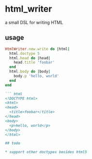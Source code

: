 # html_writer

a small DSL for writing HTML

## usage

``` ruby
HtmlWriter.new.write do |html|
  html.doctype 5
  html.head do |head|
    head.title 'foobar'
  end
  html.body do |body|
    body.p 'hello, world'
  end
end

``` html
<!DOCTYPE html>
<html>
<head>
  <title>foobar</title>
</head>
<body>
  <p>hello, world</p>
</body>
</html>

## todo

* support other doctypes besides html5

